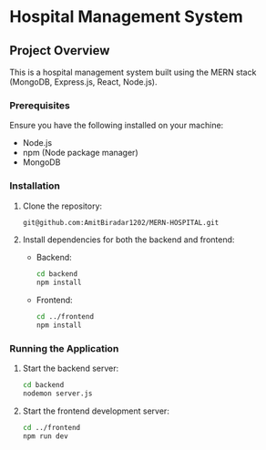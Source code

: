 # Hospital Management System

## Project Overview

This is a hospital management system built using the MERN stack (MongoDB, Express.js, React, Node.js). 

### Prerequisites

Ensure you have the following installed on your machine:
- Node.js
- npm (Node package manager)
- MongoDB

### Installation

1. Clone the repository:
    ```bash
    git@github.com:AmitBiradar1202/MERN-HOSPITAL.git
 
    ```

2. Install dependencies for both the backend and frontend:

    - Backend:
      ```bash
      cd backend
      npm install
      ```

    - Frontend:
      ```bash
      cd ../frontend
      npm install
      ```

### Running the Application

1. Start the backend server:

    ```bash
    cd backend
    nodemon server.js
    ```

2. Start the frontend development server:

    ```bash
    cd ../frontend
    npm run dev
    ```


